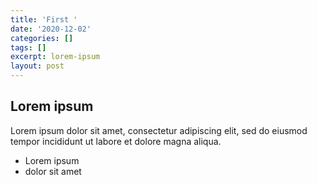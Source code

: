 ```yaml
---
title: 'First '
date: '2020-12-02'
categories: []
tags: []
excerpt: lorem-ipsum
layout: post
---
```

## Lorem ipsum
Lorem ipsum dolor sit amet, consectetur adipiscing elit, sed do eiusmod tempor incididunt ut labore et dolore magna aliqua.
- Lorem ipsum
- dolor sit amet